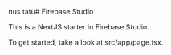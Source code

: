 nus
tatu# Firebase Studio

This is a NextJS starter in Firebase Studio.

To get started, take a look at src/app/page.tsx.
